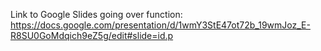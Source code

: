 Link to Google Slides going over function: https://docs.google.com/presentation/d/1wmY3StE47ot72b_19wmJoz_E-R8SU0GoMdqich9eZ5g/edit#slide=id.p
